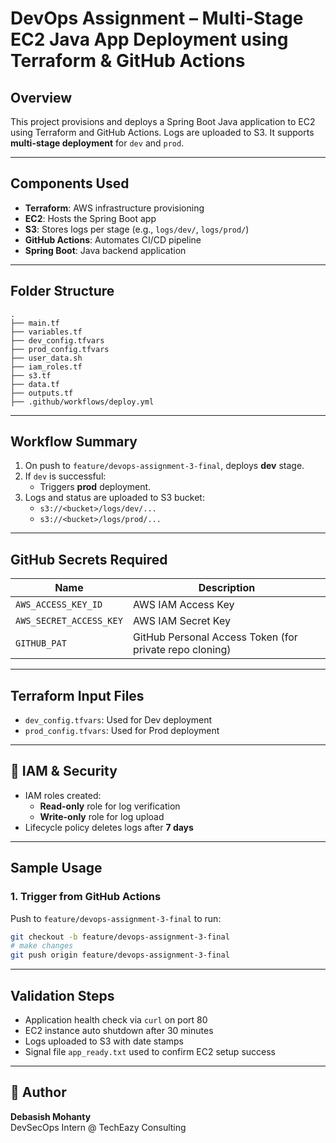 # DevOps Assignment – Multi-Stage EC2 Java App Deployment using Terraform & GitHub Actions

## Overview
This project provisions and deploys a Spring Boot Java application to EC2 using Terraform and GitHub Actions. Logs are uploaded to S3. It supports **multi-stage deployment** for `dev` and `prod`.

---

## Components Used
- **Terraform**: AWS infrastructure provisioning
- **EC2**: Hosts the Spring Boot app
- **S3**: Stores logs per stage (e.g., `logs/dev/`, `logs/prod/`)
- **GitHub Actions**: Automates CI/CD pipeline
- **Spring Boot**: Java backend application

---

## Folder Structure
```
.
├── main.tf
├── variables.tf
├── dev_config.tfvars
├── prod_config.tfvars
├── user_data.sh
├── iam_roles.tf
├── s3.tf
├── data.tf
├── outputs.tf
├── .github/workflows/deploy.yml
```

---

## Workflow Summary
1. On push to `feature/devops-assignment-3-final`, deploys **dev** stage.
2. If `dev` is successful:
   - Triggers **prod** deployment.
3. Logs and status are uploaded to S3 bucket:
   - `s3://<bucket>/logs/dev/...`
   - `s3://<bucket>/logs/prod/...`

---

## GitHub Secrets Required
| Name                | Description                          |
|---------------------|--------------------------------------|
| `AWS_ACCESS_KEY_ID`     | AWS IAM Access Key                   |
| `AWS_SECRET_ACCESS_KEY` | AWS IAM Secret Key                   |
| `GITHUB_PAT`            | GitHub Personal Access Token (for private repo cloning) |

---

## Terraform Input Files
- `dev_config.tfvars`: Used for Dev deployment
- `prod_config.tfvars`: Used for Prod deployment

---

## 🔐 IAM & Security
- IAM roles created:
  - **Read-only** role for log verification
  - **Write-only** role for log upload
- Lifecycle policy deletes logs after **7 days**

---

## Sample Usage
### 1. Trigger from GitHub Actions
Push to `feature/devops-assignment-3-final` to run:
```bash
git checkout -b feature/devops-assignment-3-final
# make changes
git push origin feature/devops-assignment-3-final
```

---

## Validation Steps
- Application health check via `curl` on port 80
- EC2 instance auto shutdown after 30 minutes
- Logs uploaded to S3 with date stamps
- Signal file `app_ready.txt` used to confirm EC2 setup success

---

## 👤 Author
**Debasish Mohanty**  
DevSecOps Intern @ TechEazy Consulting
